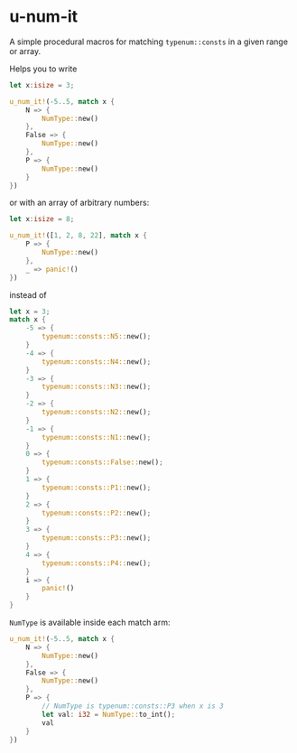 # u-num-it

A simple procedural macros for matching `typenum::consts` in a given range or array.

Helps you to write

```rust
let x:isize = 3;

u_num_it!(-5..5, match x {
    N => {
        NumType::new()
    },
    False => {
        NumType::new()
    },
    P => {
        NumType::new()
    }
})
```

or with an array of arbitrary numbers:

```rust
let x:isize = 8;

u_num_it!([1, 2, 8, 22], match x {
    P => {
        NumType::new()
    },
    _ => panic!()
})
```

instead of

```rust
let x = 3;
match x {
    -5 => {
        typenum::consts::N5::new();
    }
    -4 => {
        typenum::consts::N4::new();
    }
    -3 => {
        typenum::consts::N3::new();
    }
    -2 => {
        typenum::consts::N2::new();
    }
    -1 => {
        typenum::consts::N1::new();
    }
    0 => {
        typenum::consts::False::new();
    }
    1 => {
        typenum::consts::P1::new();
    }
    2 => {
        typenum::consts::P2::new();
    }
    3 => {
        typenum::consts::P3::new();
    }
    4 => {
        typenum::consts::P4::new();
    }
    i => {
        panic!()
    }
}
```

`NumType` is available inside each match arm:

```rust
u_num_it!(-5..5, match x {
    N => {
        NumType::new()
    },
    False => {
        NumType::new()
    },
    P => {
        // NumType is typenum::consts::P3 when x is 3
        let val: i32 = NumType::to_int();
        val
    }
})
```
